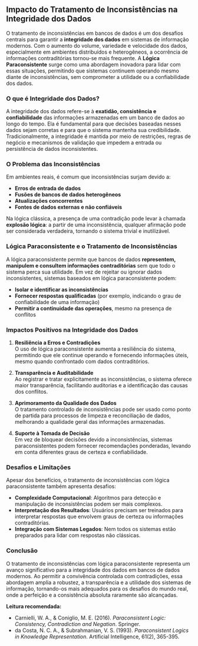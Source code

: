 
## Impacto do Tratamento de Inconsistências na Integridade dos Dados

O tratamento de inconsistências em bancos de dados é um dos desafios centrais para garantir a **integridade dos dados** em sistemas de informação modernos. Com o aumento do volume, variedade e velocidade dos dados, especialmente em ambientes distribuídos e heterogêneos, a ocorrência de informações contraditórias tornou-se mais frequente. A **Lógica Paraconsistente** surge como uma abordagem inovadora para lidar com essas situações, permitindo que sistemas continuem operando mesmo diante de inconsistências, sem comprometer a utilidade ou a confiabilidade dos dados.

### O que é Integridade dos Dados?

A integridade dos dados refere-se à **exatidão, consistência e confiabilidade** das informações armazenadas em um banco de dados ao longo do tempo. Ela é fundamental para que decisões baseadas nesses dados sejam corretas e para que o sistema mantenha sua credibilidade. Tradicionalmente, a integridade é mantida por meio de restrições, regras de negócio e mecanismos de validação que impedem a entrada ou persistência de dados inconsistentes.

### O Problema das Inconsistências

Em ambientes reais, é comum que inconsistências surjam devido a:

- **Erros de entrada de dados**
- **Fusões de bancos de dados heterogêneos**
- **Atualizações concorrentes**
- **Fontes de dados externas e não confiáveis**

Na lógica clássica, a presença de uma contradição pode levar à chamada **explosão lógica**: a partir de uma inconsistência, qualquer afirmação pode ser considerada verdadeira, tornando o sistema trivial e inutilizável.

### Lógica Paraconsistente e o Tratamento de Inconsistências

A lógica paraconsistente permite que bancos de dados **representem, manipulem e consultem informações contraditórias** sem que todo o sistema perca sua utilidade. Em vez de rejeitar ou ignorar dados inconsistentes, sistemas baseados em lógica paraconsistente podem:

- **Isolar e identificar as inconsistências**
- **Fornecer respostas qualificadas** (por exemplo, indicando o grau de confiabilidade de uma informação)
- **Permitir a continuidade das operações**, mesmo na presença de conflitos

### Impactos Positivos na Integridade dos Dados

1. **Resiliência a Erros e Contradições**  
   O uso de lógica paraconsistente aumenta a resiliência do sistema, permitindo que ele continue operando e fornecendo informações úteis, mesmo quando confrontado com dados contraditórios.

2. **Transparência e Auditabilidade**  
   Ao registrar e tratar explicitamente as inconsistências, o sistema oferece maior transparência, facilitando auditorias e a identificação das causas dos conflitos.

3. **Aprimoramento da Qualidade dos Dados**  
   O tratamento controlado de inconsistências pode ser usado como ponto de partida para processos de limpeza e reconciliação de dados, melhorando a qualidade geral das informações armazenadas.

4. **Suporte à Tomada de Decisão**  
   Em vez de bloquear decisões devido a inconsistências, sistemas paraconsistentes podem fornecer recomendações ponderadas, levando em conta diferentes graus de certeza e confiabilidade.

### Desafios e Limitações

Apesar dos benefícios, o tratamento de inconsistências com lógica paraconsistente também apresenta desafios:

- **Complexidade Computacional**: Algoritmos para detecção e manipulação de inconsistências podem ser mais complexos.
- **Interpretação dos Resultados**: Usuários precisam ser treinados para interpretar respostas que envolvem graus de certeza ou informações contraditórias.
- **Integração com Sistemas Legados**: Nem todos os sistemas estão preparados para lidar com respostas não clássicas.

### Conclusão

O tratamento de inconsistências com lógica paraconsistente representa um avanço significativo para a integridade dos dados em bancos de dados modernos. Ao permitir a convivência controlada com contradições, essa abordagem amplia a robustez, a transparência e a utilidade dos sistemas de informação, tornando-os mais adequados para os desafios do mundo real, onde a perfeição e a consistência absoluta raramente são alcançadas.

**Leitura recomendada:**  
- Carnielli, W. A., & Coniglio, M. E. (2016). *Paraconsistent Logic: Consistency, Contradiction and Negation*. Springer.
- da Costa, N. C. A., & Subrahmanian, V. S. (1993). *Paraconsistent Logics in Knowledge Representation*. Artificial Intelligence, 61(2), 365-395.

